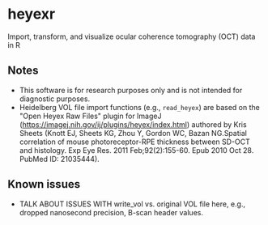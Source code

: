 # heyexr
Import, transform, and visualize ocular coherence tomography (OCT) data in R

## Notes

* This software is for research purposes only and is not intended for diagnostic purposes.
* Heidelberg VOL file import functions (e.g., `read_heyex`) are based on the "Open Heyex Raw Files" plugin for ImageJ (https://imagej.nih.gov/ij/plugins/heyex/index.html) authored by Kris Sheets (Knott EJ, Sheets KG, Zhou Y, Gordon WC, Bazan NG.Spatial correlation of mouse photoreceptor-RPE thickness between SD-OCT and histology. Exp Eye Res. 2011 Feb;92(2):155-60. Epub 2010 Oct 28. PubMed ID: 21035444).

## Known issues

* TALK ABOUT ISSUES WITH write_vol vs. original VOL file here, e.g., dropped nanosecond precision, B-scan header values.
